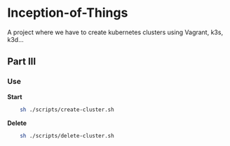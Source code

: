 # Inception-of-Things
A project where we have to create kubernetes clusters using Vagrant, k3s, k3d...

## Part III

### Use

**Start**

```sh
    sh ./scripts/create-cluster.sh
```

**Delete**
```sh
    sh ./scripts/delete-cluster.sh
```
